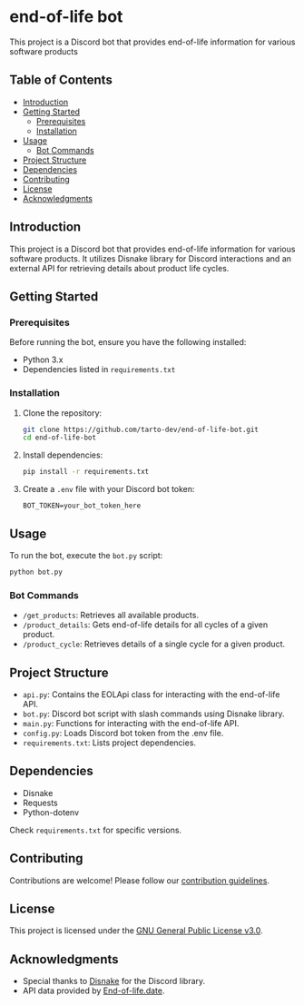 # end-of-life bot

This project is a Discord bot that provides end-of-life information for various software products

## Table of Contents

- [Introduction](#introduction)
- [Getting Started](#getting-started)
  - [Prerequisites](#prerequisites)
  - [Installation](#installation)
- [Usage](#usage)
  - [Bot Commands](#bot-commands)
- [Project Structure](#project-structure)
- [Dependencies](#dependencies)
- [Contributing](#contributing)
- [License](#license)
- [Acknowledgments](#acknowledgments)

## Introduction

This project is a Discord bot that provides end-of-life information for various software products. It utilizes Disnake library for Discord interactions and an external API for retrieving details about product life cycles.

## Getting Started

### Prerequisites

Before running the bot, ensure you have the following installed:

- Python 3.x
- Dependencies listed in `requirements.txt`

### Installation

1. Clone the repository:
   ```bash
   git clone https://github.com/tarto-dev/end-of-life-bot.git
   cd end-of-life-bot
   ```

2. Install dependencies:
   ```bash
   pip install -r requirements.txt
   ```

3. Create a `.env` file with your Discord bot token:
   ```
   BOT_TOKEN=your_bot_token_here
   ```

## Usage

To run the bot, execute the `bot.py` script:

   ```bash
   python bot.py
   ```

### Bot Commands

- `/get_products`: Retrieves all available products.
- `/product_details`: Gets end-of-life details for all cycles of a given product.
- `/product_cycle`: Retrieves details of a single cycle for a given product.

## Project Structure

- `api.py`: Contains the EOLApi class for interacting with the end-of-life API.
- `bot.py`: Discord bot script with slash commands using Disnake library.
- `main.py`: Functions for interacting with the end-of-life API.
- `config.py`: Loads Discord bot token from the .env file.
- `requirements.txt`: Lists project dependencies.

## Dependencies

- Disnake
- Requests
- Python-dotenv

Check `requirements.txt` for specific versions.

## Contributing

Contributions are welcome! Please follow our [contribution guidelines](CONTRIBUTING.md).

## License

This project is licensed under the [GNU General Public License v3.0](LICENSE).

## Acknowledgments

- Special thanks to [Disnake](https://disnake.readthedocs.io/) for the Discord library.
- API data provided by [End-of-life.date](https://endoflife.date/).
